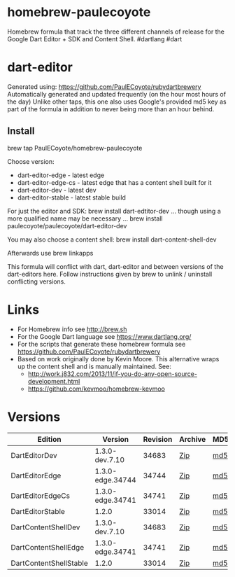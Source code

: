 homebrew-paulecoyote
====================

Homebrew formula that track the three different channels of release for the Google Dart Editor + SDK and Content Shell.  #dartlang #dart

dart-editor
===========

Generated using: https://github.com/PaulECoyote/rubydartbrewery
Automatically generated and updated frequently (on the hour most hours of the day)
Unlike other taps, this one also uses Google's provided md5 key as part of the formula in addition to never being more than an hour behind.

Install
-------
brew tap PaulECoyote/homebrew-paulecoyote

Choose version:
* dart-editor-edge - latest edge
* dart-editor-edge-cs - latest edge that has a content shell built for it
* dart-editor-dev - latest dev
* dart-editor-stable - latest stable build

For just the editor and SDK:
brew install dart-edtitor-dev
... though using a more qualified name may be necessary ...
brew install paulecoyote/paulecoyote/dart-editor-dev

You may also choose a content shell:
brew install dart-content-shell-dev

Afterwards use 
brew linkapps

This formula will conflict with dart, dart-editor and between versions of the dart-editors here.  Follow instructions given by brew to unlink / uninstall conflicting versions.

Links
=====
* For Homebrew info see http://brew.sh
* For the Google Dart language see https://www.dartlang.org/
* For the scripts that generate these homebrew formula see https://github.com/PaulECoyote/rubydartbrewery
* Based on work originally done by Kevin Moore. This alternative wraps up the content shell and is manually maintained.  See: 
    * http://work.j832.com/2013/11/if-you-do-any-open-source-development.html
    * https://github.com/kevmoo/homebrew-kevmoo

Versions
========
| Edition | Version | Revision | Archive | MD5 | Notes |
| ------- | ------- | -------- | ------- | --- | ----- |
| DartEditorDev | 1.3.0-dev.7.10 | 34683 | [Zip](http://storage.googleapis.com/dart-archive/channels/dev/release/34683/editor/darteditor-macos-x64.zip) | [md5](http://storage.googleapis.com/dart-archive/channels/dev/release/34683/editor/darteditor-macos-x64.zip.md5sum) | [Changes](http://storage.googleapis.com/dart-archive/channels/dev/release/latest/changelog.html) |
| DartEditorEdge | 1.3.0-edge.34744 | 34744 | [Zip](http://storage.googleapis.com/dart-archive/channels/be/raw/34744/editor/darteditor-macos-x64.zip) | [md5](http://storage.googleapis.com/dart-archive/channels/be/raw/34744/editor/darteditor-macos-x64.zip.md5sum) | - |
| DartEditorEdgeCs | 1.3.0-edge.34741 | 34741 | [Zip](http://storage.googleapis.com/dart-archive/channels/be/raw/34741/editor/darteditor-macos-x64.zip) | [md5](http://storage.googleapis.com/dart-archive/channels/be/raw/34741/editor/darteditor-macos-x64.zip.md5sum) | - |
| DartEditorStable | 1.2.0 | 33014 | [Zip](http://storage.googleapis.com/dart-archive/channels/stable/release/33014/editor/darteditor-macos-x64.zip) | [md5](http://storage.googleapis.com/dart-archive/channels/stable/release/33014/editor/darteditor-macos-x64.zip.md5sum) | [Changes](http://storage.googleapis.com/dart-archive/channels/stable/release/latest/changelog.html) |
| DartContentShellDev | 1.3.0-dev.7.10 | 34683 | [Zip](http://storage.googleapis.com/dart-archive/channels/dev/release/34683/dartium/content_shell-macos-ia32-release.zip) | [md5](http://storage.googleapis.com/dart-archive/channels/dev/release/34683/dartium/content_shell-macos-ia32-release.zip.md5sum) | - |
| DartContentShellEdge | 1.3.0-edge.34741 | 34741 | [Zip](http://storage.googleapis.com/dart-archive/channels/be/raw/34741/dartium/content_shell-macos-ia32-release.zip) | [md5](http://storage.googleapis.com/dart-archive/channels/be/raw/34741/dartium/content_shell-macos-ia32-release.zip.md5sum) | - |
| DartContentShellStable | 1.2.0 | 33014 | [Zip](http://storage.googleapis.com/dart-archive/channels/stable/release/33014/dartium/content_shell-macos-ia32-release.zip) | [md5](http://storage.googleapis.com/dart-archive/channels/stable/release/33014/dartium/content_shell-macos-ia32-release.zip.md5sum) | - |
